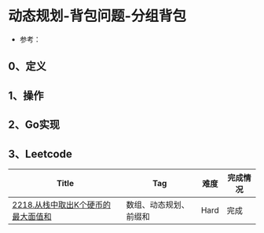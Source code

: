 # 动态规划-背包问题-分组背包

- 参考：

## 0、定义

## 1、操作

## 2、Go实现

## 3、Leetcode

| Title                                                                                         | Tag         | 难度   | 完成情况 |
|-----------------------------------------------------------------------------------------------|-------------|------|------|
| [2218.从栈中取出K个硬币的最大面值和](https://leetcode-cn.com/problems/maximum-value-of-k-coins-from-piles/) | 数组、动态规划、前缀和 | Hard | 完成   |